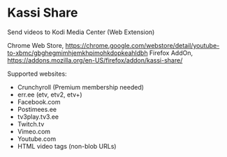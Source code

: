 Kassi Share
=============

Send videos to Kodi Media Center (Web Extension)

Chrome Web Store, https://chrome.google.com/webstore/detail/youtube-to-xbmc/gbghegmimhjemkhpimohkdopkeahldbh
Firefox AddOn, https://addons.mozilla.org/en-US/firefox/addon/kassi-share/

Supported websites:


- Crunchyroll (Premium membership needed)
- err.ee (etv, etv2, etv+)
- Facebook.com
- Postimees.ee
- tv3play.tv3.ee
- Twitch.tv
- Vimeo.com
- Youtube.com
- HTML video tags (non-blob URLs)